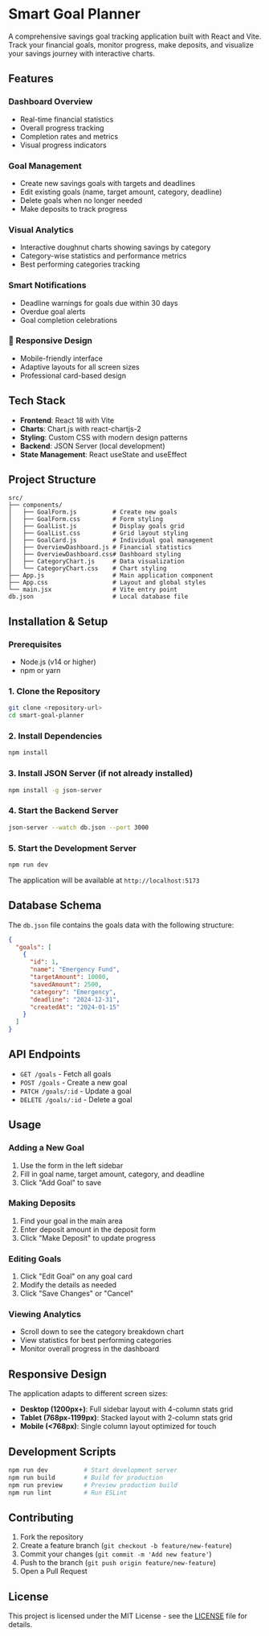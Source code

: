 # Smart Goal Planner 

A comprehensive savings goal tracking application built with React and Vite. Track your financial goals, monitor progress, make deposits, and visualize your savings journey with interactive charts.

## Features

###  Dashboard Overview
- Real-time financial statistics
- Overall progress tracking
- Completion rates and metrics
- Visual progress indicators

###  Goal Management
- Create new savings goals with targets and deadlines
- Edit existing goals (name, target amount, category, deadline)
- Delete goals when no longer needed
- Make deposits to track progress

###  Visual Analytics
- Interactive doughnut charts showing savings by category
- Category-wise statistics and performance metrics
- Best performing categories tracking

###  Smart Notifications
- Deadline warnings for goals due within 30 days
- Overdue goal alerts
- Goal completion celebrations

### 📱 Responsive Design
- Mobile-friendly interface
- Adaptive layouts for all screen sizes
- Professional card-based design

## Tech Stack

- **Frontend**: React 18 with Vite
- **Charts**: Chart.js with react-chartjs-2
- **Styling**: Custom CSS with modern design patterns
- **Backend**: JSON Server (local development)
- **State Management**: React useState and useEffect

## Project Structure

```
src/
├── components/
│   ├── GoalForm.js          # Create new goals
│   ├── GoalForm.css         # Form styling
│   ├── GoalList.js          # Display goals grid
│   ├── GoalList.css         # Grid layout styling
│   ├── GoalCard.js          # Individual goal management
│   ├── OverviewDashboard.js # Financial statistics
│   ├── OverviewDashboard.css# Dashboard styling
│   ├── CategoryChart.js     # Data visualization
│   └── CategoryChart.css    # Chart styling
├── App.js                   # Main application component
├── App.css                  # Layout and global styles
└── main.jsx                 # Vite entry point
db.json                      # Local database file
```

## Installation & Setup

### Prerequisites
- Node.js (v14 or higher)
- npm or yarn

### 1. Clone the Repository
```bash
git clone <repository-url>
cd smart-goal-planner
```

### 2. Install Dependencies
```bash
npm install
```

### 3. Install JSON Server (if not already installed)
```bash
npm install -g json-server
```

### 4. Start the Backend Server
```bash
json-server --watch db.json --port 3000
```

### 5. Start the Development Server
```bash
npm run dev
```

The application will be available at `http://localhost:5173`

## Database Schema

The `db.json` file contains the goals data with the following structure:

```json
{
  "goals": [
    {
      "id": 1,
      "name": "Emergency Fund",
      "targetAmount": 10000,
      "savedAmount": 2500,
      "category": "Emergency",
      "deadline": "2024-12-31",
      "createdAt": "2024-01-15"
    }
  ]
}
```

## API Endpoints

- `GET /goals` - Fetch all goals
- `POST /goals` - Create a new goal
- `PATCH /goals/:id` - Update a goal
- `DELETE /goals/:id` - Delete a goal

## Usage

### Adding a New Goal
1. Use the form in the left sidebar
2. Fill in goal name, target amount, category, and deadline
3. Click "Add Goal" to save

### Making Deposits
1. Find your goal in the main area
2. Enter deposit amount in the deposit form
3. Click "Make Deposit" to update progress

### Editing Goals
1. Click "Edit Goal" on any goal card
2. Modify the details as needed
3. Click "Save Changes" or "Cancel"

### Viewing Analytics
- Scroll down to see the category breakdown chart
- View statistics for best performing categories
- Monitor overall progress in the dashboard

## Responsive Design

The application adapts to different screen sizes:

- **Desktop (1200px+)**: Full sidebar layout with 4-column stats grid
- **Tablet (768px-1199px)**: Stacked layout with 2-column stats grid
- **Mobile (<768px)**: Single column layout optimized for touch

## Development Scripts

```bash
npm run dev          # Start development server
npm run build        # Build for production
npm run preview      # Preview production build
npm run lint         # Run ESLint
```

## Contributing

1. Fork the repository
2. Create a feature branch (`git checkout -b feature/new-feature`)
3. Commit your changes (`git commit -m 'Add new feature'`)
4. Push to the branch (`git push origin feature/new-feature`)
5. Open a Pull Request

## License

This project is licensed under the MIT License - see the [LICENSE](./LICENSE) file for details.
